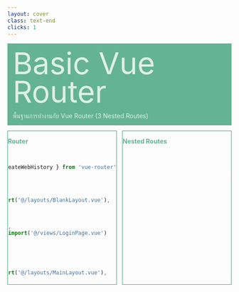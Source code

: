 ```yaml
---
layout: cover
class: text-end
clicks: 1
---
```


<PageNumber :page="$page" />

<div v-click="[0, 2]" class="custom-background-title">
  <p class="custom-title"> Basic Vue Router </p>
  <p class="custom-sub-title"> พื้นฐานการทำงานกับ Vue Router (3 Nested Routes) </p>
</div>
<div class="custom-container">
  <div
    v-click="[1, 2]"
    v-motion
    :initial="{ x: -400 }"
    :enter="{ x: 0 }"
    :leave="{ x: 400 }"
    class="custom-height-box custom-border-box pa-3"
  >
    <div class="mt-4">
      <p class="custom-subtitle-list"> Router </p>
<div class="custom-code-block mb-3">

```ts
// router/index.ts
import { createRouter, createWebHistory } from 'vue-router'

const routes = [
  {
    path: '/',
    component: () => import('@/layouts/BlankLayout.vue'),
    children: [
      {
        path: '',
        name: 'LoginPage',
        component: () => import('@/views/LoginPage.vue')
      }
    ]
  }
  {
    path: '/main',
    component: () => import('@/layouts/MainLayout.vue'),
    children: [
      {
        path: '',
        name: 'HomePage',
        component: () => import('@/views/HomePage.vue')
      },
      {
        path: 'about',
        name: 'AboutPage',
        component: () => import('@/views/AboutPage.vue')
      },
    ]
  }
]

export default createRouter({
  history: createWebHistory(import.meta.env.BASE_URL),
  routes
})
```

</div>
      <p class="custom-subtitle-list"> Blank Layouts </p>
<div class="custom-code-block mb-3">

```ts
// layouts/BlankLayout.vue
<template>
  <v-main>
    <router-view />
  </v-main>
</template>
```

</div>
      <p class="custom-subtitle-list"> Default Layouts </p>
<div class="custom-code-block mb-3">

```ts
// layouts/MainLayout.vue
<template>
  <v-main>
    <app-bar-component />
    <side-bar-component />
    <router-view />
    <footer-component />
  </v-main>
</template>

<script>
  import appBarComponent from '@/components/layout/LayoutAppBar.vue'
  import sideBarComponent from '@/components/layout/LayoutSideBar.vue'
  import footerComponent from '@/components/layout/LayoutFooter.vue'
</script>
```

</div>
    </div>
  </div>
  <div
    v-click="[1, 2]"
    v-motion
    :initial="{ x: -400 }"
    :enter="{ x: 0 }"
    :leave="{ x: 400 }"
    class="custom-height-box custom-border-box pa-3 h-ful"
  >
    <div class="mt-25">
      <div>
        <p class="custom-subtitle-list">  Nested Routes </p>
        <div class="custom-content-list">
          <p> Nested Routes คือ การสร้างเส้นทางย่อย (children) ภายในเส้นทางหลัก (parent) เพื่อให้สามารถแสดงคอมโพเนนต์ซ้อนกันใน layout เดียวกันได้
          </p>
        </div>
      </div>
    </div>
  </div>
</div>

<style scoped>
.slidev-layout {
  padding: 28px;
  background: #35485d;
  z-index: 2;
  ::-webkit-scrollbar {
    width: 4px !important;
    height: 4px !important;
  }
  ::-webkit-scrollbar-thumb {
    border-radius: 8px !important;
    background: grey !important;
  }
  ::-webkit-scrollbar-track {
    background: transparent !important;
  }
}
.slidev-layout pre {
  width: 426px;
  overflow: auto;
}
.slidev-code-wrapper .line {
  padding-right: 20px;
}
.custom-background-title {
  background-color: #3fa17b;
  padding: 12px;
  opacity: 0.8;
}
.custom-title {
  font-size: 68px;
  line-height: 4rem;
  margin: 0;
}
.custom-sub-title {
  margin-bottom: 0;
}
.custom-container {
  display: grid;
  grid-template-columns: 3fr 3fr;
  gap: 12px;
  padding-top: 12px;
}
.custom-height-box {
  max-height: 344px;
  height: 344px;
  overflow-y: auto;
  overflow-x: hidden;
}
.custom-border-box {
  border: 1px;
  border-style: solid;
  border-color: #3fa17b;
}
.custom-subtitle-list {
  display: block;
  font-weight: bold;
  color: #3fa17b !important;
}
.custom-content-list p {
  margin: 0
}
.custom-code-block {
  display: flex;
  flex-direction: column;
  align-items: end;
  justify-content: start;
  text-align: start;
}
p {
  color: white !important;
  opacity: 0.8 !important;
}
</style>

<!--

-->
